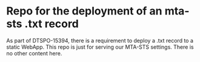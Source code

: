 # Repo for the deployment of an mta-sts .txt record

As part of DTSPO-15394, there is a requirement to deploy a .txt record to a static WebApp. This repo is just for serving our MTA-STS settings.  There is no other content here.

